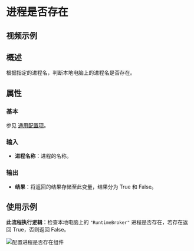 # 进程是否存在

## 视频示例

## 概述

根据指定的进程名，判断本地电脑上的进程名是否存在。

## 属性

### 基本

参见 [通用配置项](../../Appendix/CommonConfigurationItems.md)。

### 输入

- **进程名称**：进程的名称。

### 输出

- **结果**：将返回的结果存储至此变量，结果分为 True 和 False。

## 使用示例

**此流程执行逻辑**：检查本地电脑上的 `"RuntimeBroker"` 进程是否存在，若存在返回 True，否则返回 False。

![配置进程是否存在组件](https://docimages.blob.core.chinacloudapi.cn/images/Activities/processexists20210927.png)
